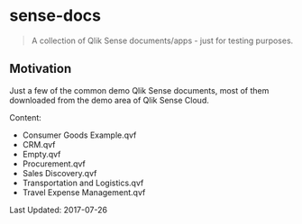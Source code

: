 # sense-docs

> A collection of Qlik Sense documents/apps - just for testing purposes.

## Motivation

Just a few of the common demo Qlik Sense documents, most of them downloaded from the demo area of Qlik Sense Cloud.

Content:

- Consumer Goods Example.qvf
- CRM.qvf
- Empty.qvf
- Procurement.qvf
- Sales Discovery.qvf
- Transportation and Logistics.qvf
- Travel Expense Management.qvf

Last Updated: 2017-07-26

